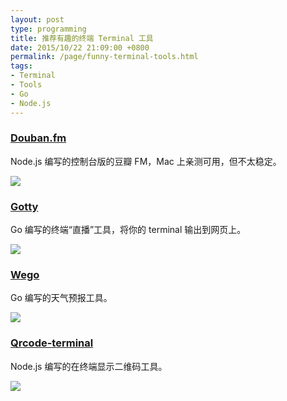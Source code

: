 ```yaml
---
layout: post
type: programming
title: 推荐有趣的终端 Terminal 工具
date: 2015/10/22 21:09:00 +0800
permalink: /page/funny-terminal-tools.html
tags:
- Terminal
- Tools
- Go
- Node.js
---
```


### [Douban.fm](https://github.com/turingou/douban.fm)

Node.js 编写的控制台版的豆瓣 FM，Mac 上亲测可用，但不太稳定。

![](https://camo.githubusercontent.com/ca0a75a041cb65d1ad9dddc2e44b1c52903db7d0/687474703a2f2f7777312e73696e61696d672e636e2f6c617267652f36316666306465337477316563696a3364713830626a32306d3430657a3735752e6a7067)

### [Gotty](https://github.com/yudai/gotty)

Go 编写的终端“直播”工具，将你的 terminal 输出到网页上。

![](https://raw.githubusercontent.com/yudai/gotty/master/screenshot.gif)

### [Wego](https://github.com/schachmat/wego)

Go 编写的天气预报工具。

![](https://camo.githubusercontent.com/c3d2b92671f1ded5d5a9a9ebafdc836527f97269/687474703a2f2f7363686163686d61742e6769746875622e696f2f7765676f2f7765676f2e676966)

### [Qrcode-terminal](https://github.com/gtanner/qrcode-terminal)

Node.js 编写的在终端显示二维码工具。

![](https://camo.githubusercontent.com/1b87ab92f230c35ff19abf2449e0fd52bea3f124/68747470733a2f2f7261772e6769746875622e636f6d2f6774616e6e65722f7172636f64652d7465726d696e616c2f6d61737465722f6578616d706c652f62617369632e706e67)
